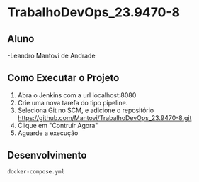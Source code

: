 # TrabalhoDevOps_23.9470-8

## Aluno
-Leandro Mantovi de Andrade

## Como Executar o Projeto
1. Abra o Jenkins com a url localhost:8080
2. Crie uma nova tarefa do tipo pipeline.
3. Seleciona Git no SCM, e adicione o repositório https://github.com/Mantovi/TrabalhoDevOps_23.9470-8.git
4.  Clique em "Contruir Agora"
5.  Aguarde a execução

## Desenvolvimento
`docker-compose.yml`



